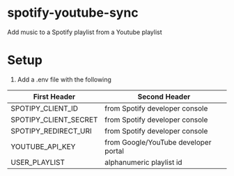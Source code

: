 # spotify-youtube-sync
Add music to a Spotify playlist from a Youtube playlist

# Setup
1. Add a .env file with the following<br /> 

First Header | Second Header
------------ | -------------
SPOTIPY_CLIENT_ID | from Spotify developer console
SPOTIPY_CLIENT_SECRET | from Spotify developer console
SPOTIPY_REDIRECT_URI | from Spotify developer console
YOUTUBE_API_KEY | from Google/YouTube developer portal
USER_PLAYLIST | alphanumeric playlist id
